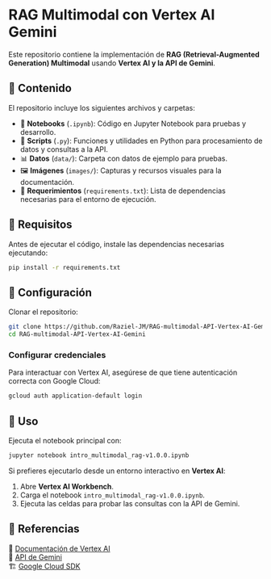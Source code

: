 
# RAG Multimodal con Vertex AI Gemini
Este repositorio contiene la implementación de **RAG (Retrieval-Augmented Generation) Multimodal** usando **Vertex AI y la API de Gemini**.

## 📌 Contenido
El repositorio incluye los siguientes archivos y carpetas:

- 📂 **Notebooks** (`.ipynb`): Código en Jupyter Notebook para pruebas y desarrollo.
- 📝 **Scripts** (`.py`): Funciones y utilidades en Python para procesamiento de datos y consultas a la API.
- 📊 **Datos** (`data/`): Carpeta con datos de ejemplo para pruebas.
- 🖼 **Imágenes** (`images/`): Capturas y recursos visuales para la documentación.
- 📄 **Requerimientos** (`requirements.txt`): Lista de dependencias necesarias para el entorno de ejecución.

## 🚀 Requisitos
Antes de ejecutar el código, instale las dependencias necesarias ejecutando:

```bash
pip install -r requirements.txt
```

## 🔧 Configuración
Clonar el repositorio:

```bash
git clone https://github.com/Raziel-JM/RAG-multimodal-API-Vertex-AI-Gemini.git
cd RAG-multimodal-API-Vertex-AI-Gemini
```

### Configurar credenciales
Para interactuar con Vertex AI, asegúrese de que tiene autenticación correcta con Google Cloud:

```bash
gcloud auth application-default login
```

## 📖 Uso
Ejecuta el notebook principal con:

```bash
jupyter notebook intro_multimodal_rag-v1.0.0.ipynb
```

Si prefieres ejecutarlo desde un entorno interactivo en **Vertex AI**:

1. Abre **Vertex AI Workbench**.
2. Carga el notebook `intro_multimodal_rag-v1.0.0.ipynb`.
3. Ejecuta las celdas para probar las consultas con la API de Gemini.

## 🔗 Referencias
📜 [Documentación de Vertex AI](https://cloud.google.com/vertex-ai/docs)  
🤖 [API de Gemini](https://ai.google.dev/)  
🏗 [Google Cloud SDK](https://cloud.google.com/sdk/docs/install)

